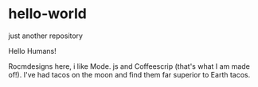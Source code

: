 # hello-world
just another repository

Hello Humans!

Rocmdesigns here, i like Mode. js and Coffeescrip (that's what I am made of!).
I've had tacos on the moon and find them far superior to Earth tacos.
